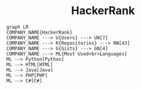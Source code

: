 <h1 align="center">HackerRank</h1>

```mermaid
graph LR
COMPANY_NAME{HackerRank}
COMPANY_NAME ---> U{Users} ---> UN[7]
COMPANY_NAME ---> R{Repositories} ---> RN[43]
COMPANY_NAME ---> G{Gists} ---> GN[4]
COMPANY_NAME ---> ML{Most Used<br>Languages}
ML --> Python[Python]
ML --> HTML[HTML]
ML --> Java[Java]
ML --> PHP[PHP]
ML --> C#[C#]
```
